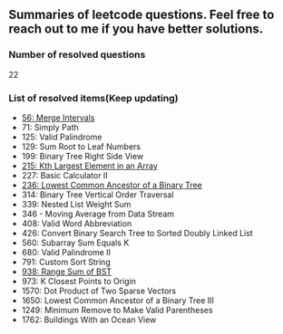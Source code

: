 ## Summaries of leetcode questions. Feel free to reach out to me if you have better solutions.

### Number of resolved questions

22

### List of resolved items(Keep updating)

- [56: Merge Intervals](https://github.com/yimingdeveloper/leetcode/blob/main/5x/56-Merge%20Intervals.md)
- 71: Simply Path
- 125: Valid Palindrome
- 129: Sum Root to Leaf Numbers
- 199: Binary Tree Right Side View
- [215: Kth Largest Element in an Array](https://github.com/yimingdeveloper/leetcode/blob/main/21x/215-Kth%20Largest%20Element%20in%20an%20Array.md)
- 227: Basic Calculator II
- [236: Lowest Common Ancestor of a Binary Tree](https://github.com/yimingdeveloper/leetcode/blob/main/23x/236-Lowest%20Common%20Ancestor%20of%20a%20Binary%20Tree.md)
- 314: Binary Tree Vertical Order Traversal
- 339: Nested List Weight Sum
- 346 - Moving Average from Data Stream
- 408: Valid Word Abbreviation
- 426: Convert Binary Search Tree to Sorted Doubly Linked List
- 560: Subarray Sum Equals K
- 680: Valid Palindrome II
- 791: Custom Sort String
- [938: Range Sum of BST](https://github.com/yimingdeveloper/leetcode/blob/main/93x/938-Range%20Sum%20of%20BST)
- 973: K Closest Points to Origin
- 1570: Dot Product of Two Sparse Vectors
- 1650: Lowest Common Ancestor of a Binary Tree III
- 1249: Minimum Remove to Make Valid Parentheses
- 1762: Buildings With an Ocean View

